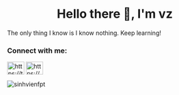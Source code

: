 <h1 align="center">Hello there 👋, I'm vz</h1>

The only thing I know is I know nothing. Keep learning!

<h3 align="left">Connect with me:</h3>
<p align="left">
<a href="https://twitter.com/HoangVietN71441" target="blank"><img align="center" src="https://raw.githubusercontent.com/rahuldkjain/github-profile-readme-generator/master/src/images/icons/Social/twitter.svg" alt="https://twitter.com/hoangvietn71441" height="30" width="40" /></a>
<a href="https://www.linkedin.com/in/hoangziet" target="blank"><img align="center" src="https://raw.githubusercontent.com/rahuldkjain/github-profile-readme-generator/master/src/images/icons/Social/linked-in-alt.svg" alt="https://www.linkedin.com/in/hoangziet/" height="30" width="40" /></a>
</p>



<p><img align="center" src="https://github-readme-streak-stats.herokuapp.com/?user=sinhvienfpt&" alt="sinhvienfpt" /></p>
